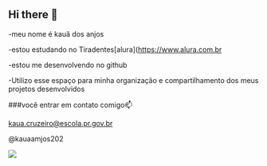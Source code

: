 ## Hi there 👋

-meu nome é kauã dos anjos

-estou estudando no Tiradentes[alura](https://www.alura.com.br

-estou me desenvolvendo no github 

-Utilizo esse espaço para minha organização e compartilhamento dos meus projetos desenvolvidos 

###você entrar em contato comigo📫

kaua.cruzeiro@escola.pr.gov.br

@kauaamjos202


![](https://media1.tenor.com/m/7zfrNPCb96IAAAAd/unimpressed-mui-muichiro.gif)
